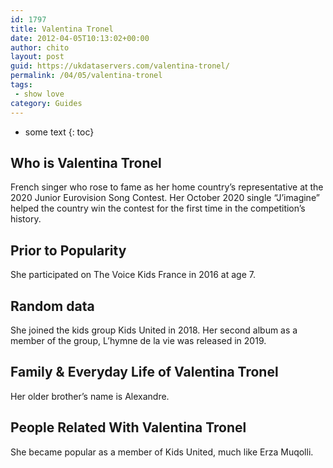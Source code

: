```yaml
---
id: 1797
title: Valentina Tronel
date: 2012-04-05T10:13:02+00:00
author: chito
layout: post
guid: https://ukdataservers.com/valentina-tronel/
permalink: /04/05/valentina-tronel
tags:
 - show love
category: Guides
---
```


* some text
{: toc}
          
          
## Who is  Valentina Tronel
                  
                  
                  
French singer who rose to fame as her home country&#8217;s representative at the 2020 Junior Eurovision Song Contest. Her October 2020 single &#8220;J&#8217;imagine&#8221; helped the country win the contest for the first time in the competition&#8217;s history.
                  
                
                
                
## Prior to Popularity 
                  
                  
                  
She participated on The Voice Kids France in 2016 at age 7. 
                  
                
                
                
## Random data 
                  
                  
                  
She joined the kids group Kids United in 2018. Her second album as a member of the group, L&#8217;hymne de la vie was released in 2019.
                  
                
                
                
## Family & Everyday Life of Valentina Tronel
                  
                  
                  
Her older brother&#8217;s name is Alexandre. 
                  
                
                
                
## People Related With  Valentina Tronel
                  
                  
                  
She became popular as a member of Kids United, much like Erza Muqolli. 
                  
                
              
            
          
          
          
    
    
  
